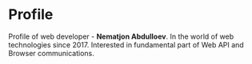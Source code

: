 # Profile

Profile of web developer - **Nematjon Abdulloev**.
In the world of web technologies since 2017.
Interested in fundamental part of Web API and Browser communications.

